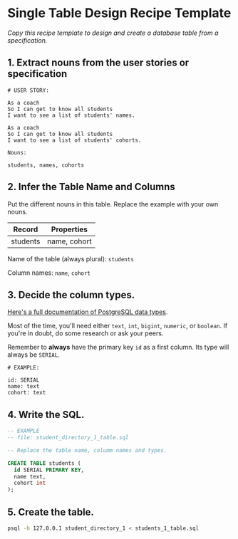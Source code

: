 # Single Table Design Recipe Template

_Copy this recipe template to design and create a database table from a specification._

## 1. Extract nouns from the user stories or specification

```
# USER STORY:

As a coach
So I can get to know all students
I want to see a list of students' names.

As a coach
So I can get to know all students
I want to see a list of students' cohorts.
```

```
Nouns:

students, names, cohorts
```

## 2. Infer the Table Name and Columns

Put the different nouns in this table. Replace the example with your own nouns.

| Record                | Properties          |
| --------------------- | ------------------  |
| students              | name, cohort        |

Name of the table (always plural): `students` 

Column names: `name`, `cohort`

## 3. Decide the column types.

[Here's a full documentation of PostgreSQL data types](https://www.postgresql.org/docs/current/datatype.html).

Most of the time, you'll need either `text`, `int`, `bigint`, `numeric`, or `boolean`. If you're in doubt, do some research or ask your peers.

Remember to **always** have the primary key `id` as a first column. Its type will always be `SERIAL`.

```
# EXAMPLE:

id: SERIAL
name: text
cohort: text
```

## 4. Write the SQL.

```sql
-- EXAMPLE
-- file: student_directory_1_table.sql

-- Replace the table name, columm names and types.

CREATE TABLE students (
  id SERIAL PRIMARY KEY,
  name text,
  cohort int
);
```

## 5. Create the table.

```bash
psql -h 127.0.0.1 student_directory_1 < students_1_table.sql
```